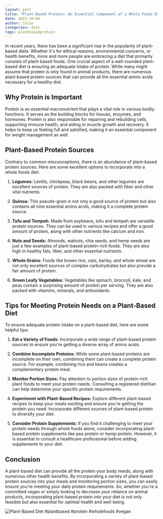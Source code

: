 ```yaml
---
layout: post
title: "Plant-Based Protein: An Essential Component of a Whole Foods Diet"
date: 2023-10-04
author: Colin
categories: diet
tags: plantbasedprotein
---
```


In recent years, there has been a significant rise in the popularity of plant-based diets. Whether it's for ethical reasons, environmental concerns, or health benefits, more and more people are embracing a diet that primarily consists of plant-based foods. One crucial aspect of a well-rounded plant-based diet is ensuring an adequate intake of protein. While many might assume that protein is only found in animal products, there are numerous plant-based protein sources that can provide all the essential amino acids necessary for a healthy diet.

## Why Protein is Important

Protein is an essential macronutrient that plays a vital role in various bodily functions. It serves as the building blocks for tissues, enzymes, and hormones. Protein is also responsible for repairing and rebuilding cells, supporting immune health, and aiding in muscle growth and recovery. It helps to keep us feeling full and satisfied, making it an essential component for weight management as well.

## Plant-Based Protein Sources

Contrary to common misconceptions, there is an abundance of plant-based protein sources. Here are some excellent options to incorporate into a whole foods diet:

1. **Legumes:** Lentils, chickpeas, black beans, and other legumes are excellent sources of protein. They are also packed with fiber and other vital nutrients.

2. **Quinoa:** This pseudo-grain is not only a good source of protein but also contains all nine essential amino acids, making it a complete protein source.

3. **Tofu and Tempeh:** Made from soybeans, tofu and tempeh are versatile protein sources. They can be used in various recipes and offer a good amount of protein, along with other nutrients like calcium and iron.

4. **Nuts and Seeds:** Almonds, walnuts, chia seeds, and hemp seeds are just a few examples of plant-based protein-rich foods. They are also high in healthy fats, fiber, and other essential nutrients.

5. **Whole Grains:** Foods like brown rice, oats, barley, and whole wheat are not only excellent sources of complex carbohydrates but also provide a fair amount of protein.

6. **Green Leafy Vegetables:** Vegetables like spinach, broccoli, kale, and peas contain a surprising amount of protein per serving. They are also packed with vitamins, minerals, and antioxidants.

## Tips for Meeting Protein Needs on a Plant-Based Diet

To ensure adequate protein intake on a plant-based diet, here are some helpful tips:

1. **Eat a Variety of Foods:** Incorporate a wide range of plant-based protein sources to ensure you're getting a diverse array of amino acids.

2. **Combine Incomplete Proteins:** While some plant-based proteins are incomplete on their own, combining them can create a complete protein source. For example, combining rice and beans creates a complementary protein meal.

3. **Monitor Portion Sizes:** Pay attention to portion sizes of protein-rich plant foods to meet your protein needs. Consulting a registered dietitian can help determine your specific protein requirements.

4. **Experiment with Plant-Based Recipes:** Explore different plant-based recipes to keep your meals exciting and ensure you're getting the protein you need. Incorporate different sources of plant-based protein to diversify your diet.

5. **Consider Protein Supplements:** If you find it challenging to meet your protein needs through whole foods alone, consider incorporating plant-based protein supplements like pea protein or hemp protein. However, it is essential to consult a healthcare professional before adding supplements to your diet.

## Conclusion

A plant-based diet can provide all the protein your body needs, along with numerous other health benefits. By incorporating a variety of plant-based protein sources into your meals and monitoring portion sizes, you can easily ensure you're meeting your daily protein requirements. So, whether you're a committed vegan or simply looking to decrease your reliance on animal products, incorporating plant-based protein into your diet is not only feasible but also essential for optimal health and well-being.

![Plant-Based Diet](https://source.unsplash.com/1600x900/?plant-based-diet) #plantbased #protein #wholefoods #vegan